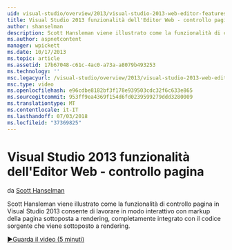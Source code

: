 ```yaml
---
uid: visual-studio/overview/2013/visual-studio-2013-web-editor-features-page-inspector
title: Visual Studio 2013 funzionalità dell'Editor Web - controllo pagina | Microsoft Docs
author: shanselman
description: Scott Hansleman viene illustrato come la funzionalità di controllo pagina in Visual Studio 2013 consente di lavorare in modo interattivo con il markup della pagina sottoposta a rendering, completamente integrato w...
ms.author: aspnetcontent
manager: wpickett
ms.date: 10/17/2013
ms.topic: article
ms.assetid: 17b67048-c61c-4ac0-a73a-a8079b493253
ms.technology: ''
msc.legacyurl: /visual-studio/overview/2013/visual-studio-2013-web-editor-features-page-inspector
msc.type: video
ms.openlocfilehash: e96cdbe8182bf3f178e939503cdc32f6c633e865
ms.sourcegitcommit: 953ff9ea4369f154d6fd0239599279ddd3280009
ms.translationtype: MT
ms.contentlocale: it-IT
ms.lasthandoff: 07/03/2018
ms.locfileid: "37369825"
---
```

<a name="visual-studio-2013-web-editor-features---page-inspector"></a>Visual Studio 2013 funzionalità dell'Editor Web - controllo pagina
====================
da [Scott Hanselman](https://github.com/shanselman)

Scott Hansleman viene illustrato come la funzionalità di controllo pagina in Visual Studio 2013 consente di lavorare in modo interattivo con markup della pagina sottoposta a rendering, completamente integrato con il codice sorgente che viene sottoposto a rendering.

[&#9654;Guarda il video (5 minuti)](https://channel9.msdn.com/Blogs/ASP-NET-Site-Videos/visual-studio-2013-web-editor-features-page-inspector)
